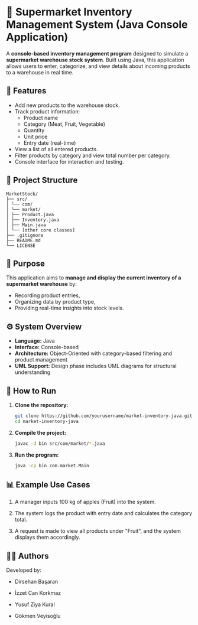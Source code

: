 # 🏪 Supermarket Inventory Management System (Java Console Application)

A **console-based inventory management program** designed to simulate a **supermarket warehouse stock system**. Built using Java, this application allows users to enter, categorize, and view details about incoming products to a warehouse in real time.

## 📌 Features

- Add new products to the warehouse stock.
- Track product information:
  - Product name
  - Category (Meat, Fruit, Vegetable)
  - Quantity
  - Unit price
  - Entry date (real-time)
- View a list of all entered products.
- Filter products by category and view total number per category.
- Console interface for interaction and testing.

## 📂 Project Structure
  ````  
  MarketStock/
  ├── src/
  │ └── com/
  │ └── market/
  │ ├── Product.java
  │ ├── Inventory.java
  │ ├── Main.java
  │ └── [other core classes]
  ├── .gitignore
  ├── README.md
  └── LICENSE
  ````
## 🧠 Purpose

This application aims to **manage and display the current inventory of a supermarket warehouse** by:
- Recording product entries,
- Organizing data by product type,
- Providing real-time insights into stock levels.

## ⚙️ System Overview

- **Language:** Java
- **Interface:** Console-based
- **Architecture:** Object-Oriented with category-based filtering and product management
- **UML Support:** Design phase includes UML diagrams for structural understanding


## 🚀 How to Run

1. **Clone the repository:**
   ```bash
   git clone https://github.com/yourusername/market-inventory-java.git
   cd market-inventory-java

2. **Compile the project:**
   ```bash
   javac -d bin src/com/market/*.java

4. **Run the program:**
   ```bash
   java -cp bin com.market.Main

## 📊 Example Use Cases
1) A manager inputs 100 kg of apples (Fruit) into the system.

2) The system logs the product with entry date and calculates the category total.

3) A request is made to view all products under "Fruit", and the system displays them accordingly.


## 👨‍💻 Authors

Developed by:

- Dirsehan Başaran

- İzzet Can Korkmaz

- Yusuf Ziya Kural

- Gökmen Veyisoğlu
